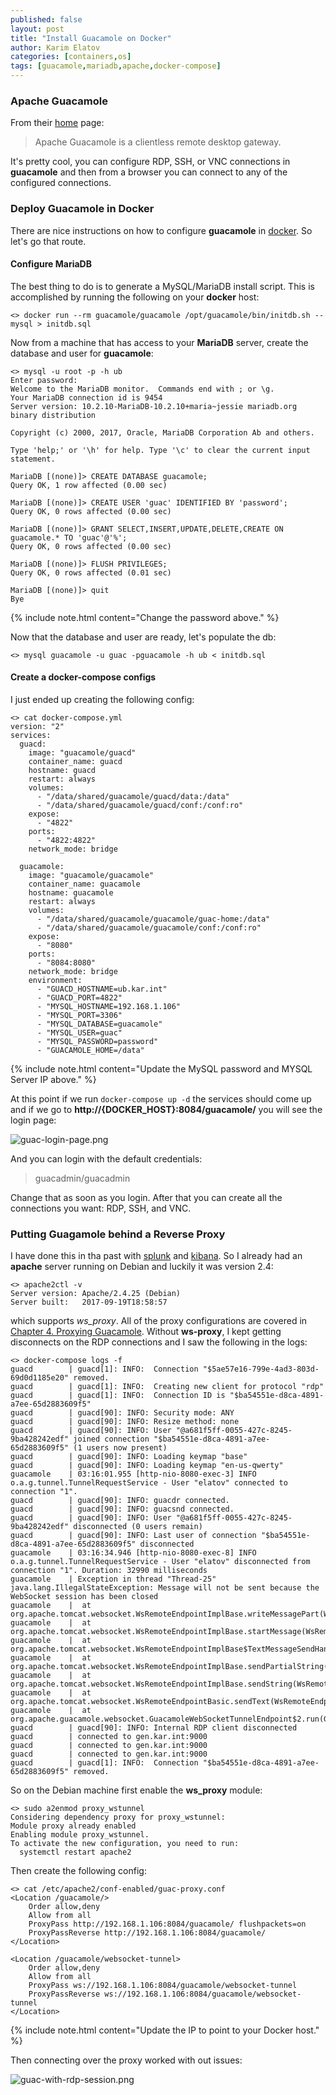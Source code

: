 ```yaml
---
published: false
layout: post
title: "Install Guacamole on Docker"
author: Karim Elatov
categories: [containers,os]
tags: [guacamole,mariadb,apache,docker-compose]
---
```

### Apache Guacamole
From their [home](https://guacamole.apache.org/) page:

> Apache Guacamole is a clientless remote desktop gateway.

It's pretty cool, you can configure RDP, SSH, or VNC connections in **guacamole** and then from a browser you can connect to any of the configured connections.

### Deploy Guacamole in Docker
There are nice instructions on how to configure **guacamole** in [docker](https://guacamole.apache.org/doc/gug/guacamole-docker.html). So let's go that route.

#### Configure MariaDB
The best thing to do is to generate a MySQL/MariaDB install script. This is accomplished by running the following on your **docker** host:

	<> docker run --rm guacamole/guacamole /opt/guacamole/bin/initdb.sh --mysql > initdb.sql

Now from a machine that has access to your **MariaDB** server, create the database and user for **guacamole**:

	<> mysql -u root -p -h ub
	Enter password:
	Welcome to the MariaDB monitor.  Commands end with ; or \g.
	Your MariaDB connection id is 9454
	Server version: 10.2.10-MariaDB-10.2.10+maria~jessie mariadb.org binary distribution
	
	Copyright (c) 2000, 2017, Oracle, MariaDB Corporation Ab and others.
	
	Type 'help;' or '\h' for help. Type '\c' to clear the current input statement.
	
	MariaDB [(none)]> CREATE DATABASE guacamole;
	Query OK, 1 row affected (0.00 sec)
	
	MariaDB [(none)]> CREATE USER 'guac' IDENTIFIED BY 'password';
	Query OK, 0 rows affected (0.00 sec)
	
	MariaDB [(none)]> GRANT SELECT,INSERT,UPDATE,DELETE,CREATE ON guacamole.* TO 'guac'@'%';
	Query OK, 0 rows affected (0.00 sec)
	
	MariaDB [(none)]> FLUSH PRIVILEGES;
	Query OK, 0 rows affected (0.01 sec)
	
	MariaDB [(none)]> quit
	Bye

{% include note.html content="Change the password above." %}

Now that the database and user are ready, let's populate the db:

	<> mysql guacamole -u guac -pguacamole -h ub < initdb.sql

#### Create a docker-compose configs
I just ended up creating the following config:

	<> cat docker-compose.yml
	version: "2"
	services:
	  guacd:
	    image: "guacamole/guacd"
	    container_name: guacd
	    hostname: guacd
	    restart: always
	    volumes:
	      - "/data/shared/guacamole/guacd/data:/data"
	      - "/data/shared/guacamole/guacd/conf:/conf:ro"
	    expose:
	      - "4822"
	    ports:
	      - "4822:4822"
	    network_mode: bridge
	
	  guacamole:
	    image: "guacamole/guacamole"
	    container_name: guacamole
	    hostname: guacamole
	    restart: always
	    volumes:
	      - "/data/shared/guacamole/guacamole/guac-home:/data"
	      - "/data/shared/guacamole/guacamole/conf:/conf:ro"
	    expose:
	      - "8080"
	    ports:
	      - "8084:8080"
	    network_mode: bridge
	    environment:
	      - "GUACD_HOSTNAME=ub.kar.int"
	      - "GUACD_PORT=4822"
	      - "MYSQL_HOSTNAME=192.168.1.106"
	      - "MYSQL_PORT=3306"
	      - "MYSQL_DATABASE=guacamole"
	      - "MYSQL_USER=guac"
	      - "MYSQL_PASSWORD=password"
	      - "GUACAMOLE_HOME=/data"

{% include note.html content="Update the MySQL password and MYSQL Server IP above." %}

At this point if we run `docker-compose up -d` the services should come up and if we go to **http://{DOCKER_HOST}:8084/guacamole/** you will see the login page:

![guac-login-page.png](https://seacloud.cc/d/480b5e8fcd/files/?p=/guacamole-docker/guac-login-page.png&raw=1)

And you can login with the default credentials:

> guacadmin/guacadmin

Change that as soon as you login. After that you can create all the connections you want: RDP, SSH, and VNC.

### Putting Guagamole behind a Reverse Proxy
I have done this in tha past with [splunk](https://elatok.github.io/2013/12/installing-splunk-freebsd/) and [kibana](/2016/05/reverse-proxy-kibana-with-apache/). So I already had an **apache** server running on Debian and luckily it was version 2.4:

	<> apache2ctl -v
	Server version: Apache/2.4.25 (Debian)
	Server built:   2017-09-19T18:58:57

which supports *ws_proxy*. All of the proxy configurations are covered in [Chapter 4. Proxying Guacamole](https://guacamole.apache.org/doc/gug/proxying-guacamole.html). Without **ws-proxy**, I kept getting disconnects on the RDP connections and I saw the following in the logs:

	<> docker-compose logs -f
	guacd        | guacd[1]: INFO:	Connection "$5ae57e16-799e-4ad3-803d-69d0d1185e20" removed.
	guacd        | guacd[1]: INFO:	Creating new client for protocol "rdp"
	guacd        | guacd[1]: INFO:	Connection ID is "$ba54551e-d8ca-4891-a7ee-65d2883609f5"
	guacd        | guacd[90]: INFO:	Security mode: ANY
	guacd        | guacd[90]: INFO:	Resize method: none
	guacd        | guacd[90]: INFO:	User "@a681f5ff-0055-427c-8245-9ba428242edf" joined connection "$ba54551e-d8ca-4891-a7ee-65d2883609f5" (1 users now present)
	guacd        | guacd[90]: INFO:	Loading keymap "base"
	guacd        | guacd[90]: INFO:	Loading keymap "en-us-qwerty"
	guacamole    | 03:16:01.955 [http-nio-8080-exec-3] INFO  o.a.g.tunnel.TunnelRequestService - User "elatov" connected to connection "1".
	guacd        | guacd[90]: INFO:	guacdr connected.
	guacd        | guacd[90]: INFO:	guacsnd connected.
	guacd        | guacd[90]: INFO:	User "@a681f5ff-0055-427c-8245-9ba428242edf" disconnected (0 users remain)
	guacd        | guacd[90]: INFO:	Last user of connection "$ba54551e-d8ca-4891-a7ee-65d2883609f5" disconnected
	guacamole    | 03:16:34.946 [http-nio-8080-exec-8] INFO  o.a.g.tunnel.TunnelRequestService - User "elatov" disconnected from connection "1". Duration: 32990 milliseconds
	guacamole    | Exception in thread "Thread-25" java.lang.IllegalStateException: Message will not be sent because the WebSocket session has been closed
	guacamole    | 	at org.apache.tomcat.websocket.WsRemoteEndpointImplBase.writeMessagePart(WsRemoteEndpointImplBase.java:381)
	guacamole    | 	at org.apache.tomcat.websocket.WsRemoteEndpointImplBase.startMessage(WsRemoteEndpointImplBase.java:338)
	guacamole    | 	at org.apache.tomcat.websocket.WsRemoteEndpointImplBase$TextMessageSendHandler.write(WsRemoteEndpointImplBase.java:730)
	guacamole    | 	at org.apache.tomcat.websocket.WsRemoteEndpointImplBase.sendPartialString(WsRemoteEndpointImplBase.java:250)
	guacamole    | 	at org.apache.tomcat.websocket.WsRemoteEndpointImplBase.sendString(WsRemoteEndpointImplBase.java:193)
	guacamole    | 	at org.apache.tomcat.websocket.WsRemoteEndpointBasic.sendText(WsRemoteEndpointBasic.java:37)
	guacamole    | 	at org.apache.guacamole.websocket.GuacamoleWebSocketTunnelEndpoint$2.run(GuacamoleWebSocketTunnelEndpoint.java:167)
	guacd        | guacd[90]: INFO:	Internal RDP client disconnected
	guacd        | connected to gen.kar.int:9000
	guacd        | connected to gen.kar.int:9000
	guacd        | connected to gen.kar.int:9000
	guacd        | guacd[1]: INFO:	Connection "$ba54551e-d8ca-4891-a7ee-65d2883609f5" removed.

So on the Debian machine first enable the **ws_proxy** module:

	<> sudo a2enmod proxy_wstunnel
	Considering dependency proxy for proxy_wstunnel:
	Module proxy already enabled
	Enabling module proxy_wstunnel.
	To activate the new configuration, you need to run:
	  systemctl restart apache2

Then create the following config:

	<> cat /etc/apache2/conf-enabled/guac-proxy.conf
	<Location /guacamole/>
	    Order allow,deny
	    Allow from all
	    ProxyPass http://192.168.1.106:8084/guacamole/ flushpackets=on
	    ProxyPassReverse http://192.168.1.106:8084/guacamole/
	</Location>
	
	<Location /guacamole/websocket-tunnel>
	    Order allow,deny
	    Allow from all
	    ProxyPass ws://192.168.1.106:8084/guacamole/websocket-tunnel
	    ProxyPassReverse ws://192.168.1.106:8084/guacamole/websocket-tunnel
	</Location>

{% include note.html content="Update the IP to point to your Docker host." %}

Then connecting over the proxy worked with out issues:

![guac-with-rdp-session.png](https://seacloud.cc/d/480b5e8fcd/files/?p=/guacamole-docker/guac-with-rdp-session.png&raw=1)
